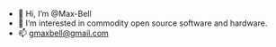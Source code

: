 - 👋 Hi, I’m @Max-Bell
- 👀 I’m interested in commodity open source software and hardware.
- 📫 gmaxbell@gmail.com

<!---
Max-Bell/Max-Bell is a ✨ special ✨ repository because its `README.md` (this file) appears on your GitHub profile.
You can click the Preview link to take a look at your changes.
--->
